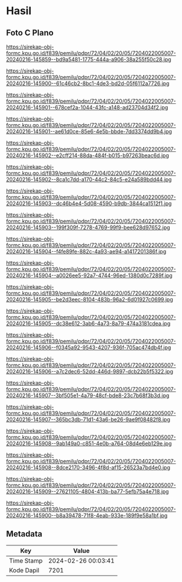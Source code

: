 # Hasil

## Foto C Plano

https://sirekap-obj-formc.kpu.go.id/f839/pemilu/pdpr/72/04/02/20/05/7204022005007-20240216-145859--bd9a5481-1775-444a-a906-38a255f50c28.jpg

https://sirekap-obj-formc.kpu.go.id/f839/pemilu/pdpr/72/04/02/20/05/7204022005007-20240216-145900--61c46cb2-8bc1-4de3-bd2d-05f6112a7726.jpg

https://sirekap-obj-formc.kpu.go.id/f839/pemilu/pdpr/72/04/02/20/05/7204022005007-20240216-145901--678cef2a-1044-43fc-a148-ad23704d34f2.jpg

https://sirekap-obj-formc.kpu.go.id/f839/pemilu/pdpr/72/04/02/20/05/7204022005007-20240216-145901--ae61d0ce-85e6-4e5b-bbde-7dd3374dd9b4.jpg

https://sirekap-obj-formc.kpu.go.id/f839/pemilu/pdpr/72/04/02/20/05/7204022005007-20240216-145902--e2cff214-88da-484f-b015-b97263beac6d.jpg

https://sirekap-obj-formc.kpu.go.id/f839/pemilu/pdpr/72/04/02/20/05/7204022005007-20240216-145902--8ca1c7dd-a170-44c2-84c5-e24a589bdd44.jpg

https://sirekap-obj-formc.kpu.go.id/f839/pemilu/pdpr/72/04/02/20/05/7204022005007-20240216-145903--dc46b4e4-5d08-4590-b9db-3844ca1512f1.jpg

https://sirekap-obj-formc.kpu.go.id/f839/pemilu/pdpr/72/04/02/20/05/7204022005007-20240216-145903--199f309f-7278-4769-99f9-bee628d97652.jpg

https://sirekap-obj-formc.kpu.go.id/f839/pemilu/pdpr/72/04/02/20/05/7204022005007-20240216-145904--f4fe89fe-882c-4a93-ae94-a1417201386f.jpg

https://sirekap-obj-formc.kpu.go.id/f839/pemilu/pdpr/72/04/02/20/05/7204022005007-20240216-145904--a0026ee5-92a7-4744-96ed-1380d0c7289f.jpg

https://sirekap-obj-formc.kpu.go.id/f839/pemilu/pdpr/72/04/02/20/05/7204022005007-20240216-145905--be2d3eec-8104-483b-96a2-6d01927c0699.jpg

https://sirekap-obj-formc.kpu.go.id/f839/pemilu/pdpr/72/04/02/20/05/7204022005007-20240216-145905--dc38e612-3ab6-4a73-8a79-474a3181cdea.jpg

https://sirekap-obj-formc.kpu.go.id/f839/pemilu/pdpr/72/04/02/20/05/7204022005007-20240216-145906--f0345a92-9543-4207-936f-705ac474db4f.jpg

https://sirekap-obj-formc.kpu.go.id/f839/pemilu/pdpr/72/04/02/20/05/7204022005007-20240216-145906--a7c2dec6-52dd-446d-9897-dcb22b5f5322.jpg

https://sirekap-obj-formc.kpu.go.id/f839/pemilu/pdpr/72/04/02/20/05/7204022005007-20240216-145907--3bf505e1-4a79-48cf-bde8-23c7b68f3b3d.jpg

https://sirekap-obj-formc.kpu.go.id/f839/pemilu/pdpr/72/04/02/20/05/7204022005007-20240216-145907--365bc3db-71d1-43a6-be26-9ae9f08482f8.jpg

https://sirekap-obj-formc.kpu.go.id/f839/pemilu/pdpr/72/04/02/20/05/7204022005007-20240216-145908--9ab149a0-c851-4e0b-a764-08d4e6eb129e.jpg

https://sirekap-obj-formc.kpu.go.id/f839/pemilu/pdpr/72/04/02/20/05/7204022005007-20240216-145908--8dce2170-3496-4f8d-af15-26523a7bd4e0.jpg

https://sirekap-obj-formc.kpu.go.id/f839/pemilu/pdpr/72/04/02/20/05/7204022005007-20240216-145909--27621105-4804-413b-ba77-5efb75a4e718.jpg

https://sirekap-obj-formc.kpu.go.id/f839/pemilu/pdpr/72/04/02/20/05/7204022005007-20240216-145900--b8a39478-71f8-4eab-933e-189f9e58a1bf.jpg


## Metadata

| Key        | Value               |
| ---------- | ------------------- |
| Time Stamp | 2024-02-26 00:03:41 |
| Kode Dapil | 7201                |



